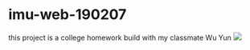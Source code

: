 # imu-web-190207
this project is a college homework build with my classmate Wu Yun
![](http://www.baidu.com/img/bdlogo.gif)  
